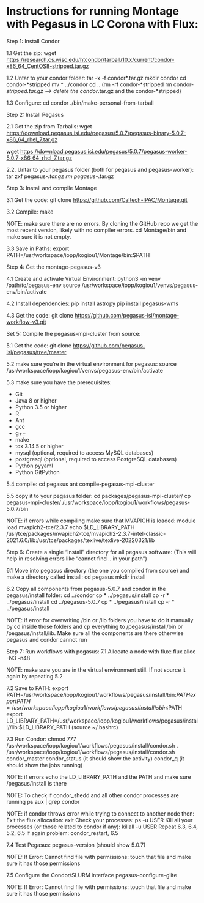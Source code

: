 # Instructions for running Montage with Pegasus in LC Corona with Flux:

Step 1: Install Condor

1.1 Get the zip:
wget https://research.cs.wisc.edu/htcondor/tarball/10.x/current/condor-x86_64_CentOS8-stripped.tar.gz

1.2 Untar to your condor folder:
tar -x -f condor*.tar.gz
mkdir condor
cd condor-*stripped
mv * ../condor
cd ..
(rm -rf condor-*stripped 
rm condor-*stripped.tar.gz —> delete the condor*.tar.gz and the condor-*stripped)

1.3 Configure:
cd condor
./bin/make-personal-from-tarball

Step 2: Install Pegasus

2.1 Get the zip from Tarballs:
wget https://download.pegasus.isi.edu/pegasus/5.0.7/pegasus-binary-5.0.7-x86_64_rhel_7.tar.gz 

wget https://download.pegasus.isi.edu/pegasus/5.0.7/pegasus-worker-5.0.7-x86_64_rhel_7.tar.gz

2.2. Untar to your pegasus folder (both for pegasus and pegasus-worker):
tar zxf pegasus-*.tar.gz
rm pegasus-*.tar.gz

Step 3:  Install and compile Montage

3.1 Get the code:
git clone https://github.com/Caltech-IPAC/Montage.git

3.2 Compile:
make

NOTE: make sure there are no errors. By cloning the GitHub repo we get the most recent version, likely with no compiler errors. 
cd Montage/bin and make sure it is not empty.

3.3 Save in Paths:
export PATH=/usr/workspace/iopp/kogiou1/Montage/bin:$PATH

Step 4: Get the montage-pegasus-v3

4.1 Create and activate Virtual Environment:
python3 -m venv /path/to/pegasus-env
source /usr/workspace/iopp/kogiou1/venvs/pegasus-env/bin/activate

4.2 Install dependencies:
pip install astropy
pip install pegasus-wms

4.3 Get the code:
git clone https://github.com/pegasus-isi/montage-workflow-v3.git

Set 5: Compile the pegasus-mpi-cluster from source:

5.1 Get the code:
git clone https://github.com/pegasus-isi/pegasus/tree/master

5.2 make sure you’re in the virtual environment for pegasus:
source /usr/workspace/iopp/kogiou1/venvs/pegasus-env/bin/activate

5.3 make sure you have the prerequisites:
* Git
* Java 8 or higher
* Python 3.5 or higher
* R
* Ant
* gcc
* g++
* make
* tox 3.14.5 or higher
* mysql (optional, required to access MySQL databases)
* postgresql (optional, required to access PostgreSQL databases)
* Python pyyaml
* Python GitPython

5.4 compile:
cd pegasus
ant compile-pegasus-mpi-cluster

5.5 copy it to your pegasus folder:
cd packages/pegasus-mpi-cluster/
cp pegasus-mpi-cluster/ /usr/workspace/iopp/kogiou1/workflows/pegasus-5.0.7/bin

NOTE: if errors while compiling make sure that MVAPICH is loaded:
module load mvapich2-tce/2.3.7
echo $LD_LIBRARY_PATH
/usr/tce/packages/mvapich2-tce/mvapich2-2.3.7-intel-classic-2021.6.0/lib:/usr/tce/packages/texlive/texlive-20220321/lib

Step 6: Create a single “install” directory for all pegasus software:
(This will help in resolving errors like “cannot find .. in your path”)

6.1 Move into pegasus directory (the one you compiled from source) and make a directory called install:
cd pegasus
mkdir install

6.2 Copy all components from pegasus-5.0.7 and condor in the pegasus/install folder:
cd ../condor 
cp * ../pegasus/install
cp -r *  ../pegasus/install
cd ../pegasus-5.0.7
cp * ../pegasus/install
cp -r *  ../pegasus/install

NOTE: if error for overwriting /bin or /lib folders you have to do it manually by cd inside those folders and cp everything to /pegasus/install/bin or 
/pegasus/install/lib. Make sure all the components are there otherwise pegasus and condor cannot run

Step 7: Run workflows with pegasus:
7.1 Allocate a node with flux:
flux alloc -N3 -n48

NOTE: make sure you are in the virtual environment still. If not source it again by repeating 5.2

7.2 Save to PATH:
export PATH=/usr/workspace/iopp/kogiou1/workflows/pegasus/install/bin:$PATH
export PATH=/usr/workspace/iopp/kogiou1/workflows/pegasus/install/sbin:$PATH
export LD_LIBRARY_PATH=/usr/workspace/iopp/kogiou1/workflows/pegasus/install//lib:$LD_LIBRARY_PATH
(source ~/.bashrc)

7.3 Run Condor:
chmod 777 /usr/workspace/iopp/kogiou1/workflows/pegasus/install/condor.sh
. /usr/workspace/iopp/kogiou1/workflows/pegasus/install/condor.sh
condor_master
condor_status (it should show the activity)
condor_q (it should show the jobs running)

NOTE: if errors echo the LD_LIBRARY_PATH and the PATH and make sure /pegasus/install is there

NOTE: To check if condor_shedd and all other condor processes are running
ps aux | grep condor

NOTE: if condor throws error while trying to connect to another node then:
Exit the flux allocation: exit
Check your processes: ps -u USER
Kill all your processes (or those related to condor if any): killall -u USER
Repeat 6.3, 6.4, 5.2, 6.5
If again problem: condor_restart, 6.5

7.4 Test Pegasus:
pegasus-version (should show 5.0.7)

NOTE: If Error: Cannot find file with permissions: touch that file and make sure it has those permissions

7.5 Configure the Condor/SLURM interface
pegasus-configure-glite

NOTE: If Error: Cannot find file with permissions: touch that file and make sure it has those permissions

